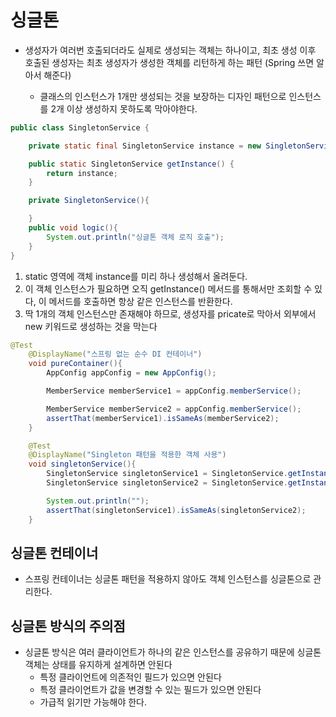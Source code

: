 # 싱글톤

- 생성자가 여러번 호출되더라도 실제로 생성되는 객체는 하나이고, 최초 생성 이후 호출된 생성자는 최초 생성자가 생성한 객체를 리턴하게 하는 패턴 (Spring 쓰면 알아서 해준다)

  - 클래스의 인스턴스가 1개만 생성되는 것을 보장하는 디자인 패턴으로 인스턴스를 2개 이상 생성하지 못하도록 막아야한다.

```java
public class SingletonService {

    private static final SingletonService instance = new SingletonService();

    public static SingletonService getInstance() {
        return instance;
    }

    private SingletonService(){

    }
    public void logic(){
        System.out.println("싱글톤 객체 로직 호출");
    }
}
```

1. static 영역에 객체 instance를 미리 하나 생성해서 올려둔다.
2. 이 객체 인스턴스가 필요하면 오직 getInstance() 메서드를 통해서만 조회할 수 있다, 이 메서드를 호출하면 항상 같은 인스턴스를 반환한다.
3. 딱 1개의 객체 인스턴스만 존재해야 하므로, 생성자를 pricate로 막아서 외부에서 new 키워드로 생성하는 것을 막는다



```java
@Test
    @DisplayName("스프링 없는 순수 DI 컨테이너")
    void pureContainer(){
        AppConfig appConfig = new AppConfig();

        MemberService memberService1 = appConfig.memberService();

        MemberService memberService2 = appConfig.memberService();
        assertThat(memberService1).isSameAs(memberService2);
    }

    @Test
    @DisplayName("Singleton 패턴을 적용한 객체 사용")
    void singletonService(){
        SingletonService singletonService1 = SingletonService.getInstance();
        SingletonService singletonService2 = SingletonService.getInstance();

        System.out.println("");
        assertThat(singletonService1).isSameAs(singletonService2);
    }
```



## 싱글톤 컨테이너

- 스프링 컨테이너는 싱글톤 패턴을 적용하지 않아도 객체 인스턴스를 싱글톤으로 관리한다.



## 싱글톤 방식의 주의점

- 싱글톤 방식은 여러 클라이언트가 하나의 같은 인스턴스를 공유하기 때문에 싱글톤 객체는 상태를 유지하게 설계하면 안된다
  - 특정 클라이언트에 의존적인 필드가 있으면 안된다 
  - 특정 클라이언트가 값을 변경할 수 있는 필드가 있으면 안된다
  - 가급적 읽기만 가능해야 한다.
